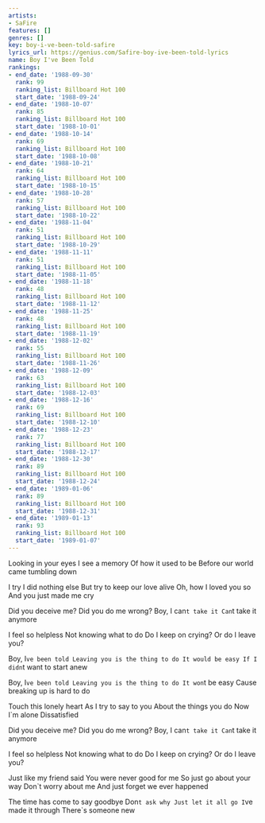 ```yaml
---
artists:
- SaFire
features: []
genres: []
key: boy-i-ve-been-told-safire
lyrics_url: https://genius.com/Safire-boy-ive-been-told-lyrics
name: Boy I've Been Told
rankings:
- end_date: '1988-09-30'
  rank: 99
  ranking_list: Billboard Hot 100
  start_date: '1988-09-24'
- end_date: '1988-10-07'
  rank: 85
  ranking_list: Billboard Hot 100
  start_date: '1988-10-01'
- end_date: '1988-10-14'
  rank: 69
  ranking_list: Billboard Hot 100
  start_date: '1988-10-08'
- end_date: '1988-10-21'
  rank: 64
  ranking_list: Billboard Hot 100
  start_date: '1988-10-15'
- end_date: '1988-10-28'
  rank: 57
  ranking_list: Billboard Hot 100
  start_date: '1988-10-22'
- end_date: '1988-11-04'
  rank: 51
  ranking_list: Billboard Hot 100
  start_date: '1988-10-29'
- end_date: '1988-11-11'
  rank: 51
  ranking_list: Billboard Hot 100
  start_date: '1988-11-05'
- end_date: '1988-11-18'
  rank: 48
  ranking_list: Billboard Hot 100
  start_date: '1988-11-12'
- end_date: '1988-11-25'
  rank: 48
  ranking_list: Billboard Hot 100
  start_date: '1988-11-19'
- end_date: '1988-12-02'
  rank: 55
  ranking_list: Billboard Hot 100
  start_date: '1988-11-26'
- end_date: '1988-12-09'
  rank: 63
  ranking_list: Billboard Hot 100
  start_date: '1988-12-03'
- end_date: '1988-12-16'
  rank: 69
  ranking_list: Billboard Hot 100
  start_date: '1988-12-10'
- end_date: '1988-12-23'
  rank: 77
  ranking_list: Billboard Hot 100
  start_date: '1988-12-17'
- end_date: '1988-12-30'
  rank: 89
  ranking_list: Billboard Hot 100
  start_date: '1988-12-24'
- end_date: '1989-01-06'
  rank: 89
  ranking_list: Billboard Hot 100
  start_date: '1988-12-31'
- end_date: '1989-01-13'
  rank: 93
  ranking_list: Billboard Hot 100
  start_date: '1989-01-07'
---
```

Looking in your eyes
I see a memory
Of how it used to be
Before our world came tumbling down

I try
I did nothing else
But try to keep our love alive
Oh, how I loved you so
And you just made me cry

Did you deceive me?
Did you do me wrong?
Boy, I can`t take it
Can`t take it anymore

I feel so helpless
Not knowing what to do
Do I keep on crying?
Or do I leave you?


Boy, I`ve been told
Leaving you is the thing to do
It would be easy
If I didn`t want to start anew

Boy, I`ve been told
Leaving you is the thing to do
It won`t be easy
Cause breaking up is hard to do


Touch this lonely heart
As I try to say to you
About the things you do
Now I`m alone
Dissatisfied

Did you deceive me?
Did you do me wrong?
Boy, I can`t take it
Can`t take it anymore

I feel so helpless
Not knowing what to do
Do I keep on crying?
Or do I leave you?

Just like my friend said
You were never good for me
So just go about your way
Don`t worry about me
And just forget we ever happened

The time has come to say goodbye
Don`t ask why
Just let it all go
I`ve made it through
There`s someone new
